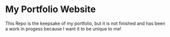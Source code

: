 # My Portfolio Website
This Repo is the keepsake of my portfolio, but it is not finished and has been a work in progess because I want it to be unique to me!


